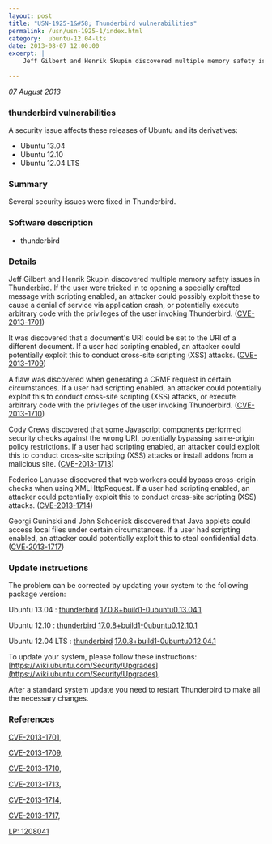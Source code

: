 ```yaml
---
layout: post
title: "USN-1925-1&#58; Thunderbird vulnerabilities"
permalink: /usn/usn-1925-1/index.html
category:  ubuntu-12.04-lts
date: 2013-08-07 12:00:00
excerpt: |
    Jeff Gilbert and Henrik Skupin discovered multiple memory safety issues in Thunderbird. If the user were tricked in to opening a specially crafted message with scripting enabled, an attacker could possibly exploit these to cause a denial of service via application crash, or potentially execute arbitrary code with the privileges of the user invoking Thunderbird. ([CVE-2013-1701](http://people.ubuntu.com/~ubuntu-security/cve/CVE-2013-1701))
    
--- 
```

 
 

*07 August 2013*

### thunderbird vulnerabilities

A security issue affects these releases of Ubuntu and its derivatives:

* Ubuntu 13.04
* Ubuntu 12.10
* Ubuntu 12.04 LTS

### Summary

Several security issues were fixed in Thunderbird. 

### Software description

* thunderbird 

### Details

Jeff Gilbert and Henrik Skupin discovered multiple memory safety issues in Thunderbird. If the user were tricked in to opening a specially crafted message with scripting enabled, an attacker could possibly exploit these to cause a denial of service via application crash, or potentially execute arbitrary code with the privileges of the user invoking Thunderbird. ([CVE-2013-1701](http://people.ubuntu.com/~ubuntu-security/cve/CVE-2013-1701))

It was discovered that a document&#39;s URI could be set to the URI of a different document. If a user had scripting enabled, an attacker could potentially exploit this to conduct cross-site scripting (XSS) attacks. ([CVE-2013-1709](http://people.ubuntu.com/~ubuntu-security/cve/CVE-2013-1709))

A flaw was discovered when generating a CRMF request in certain circumstances. If a user had scripting enabled, an attacker could potentially exploit this to conduct cross-site scripting (XSS) attacks, or execute arbitrary code with the privileges of the user invoking Thunderbird. ([CVE-2013-1710](http://people.ubuntu.com/~ubuntu-security/cve/CVE-2013-1710))

Cody Crews discovered that some Javascript components performed security checks against the wrong URI, potentially bypassing same-origin policy restrictions. If a user had scripting enabled, an attacker could exploit this to conduct cross-site scripting (XSS) attacks or install addons from a malicious site. ([CVE-2013-1713](http://people.ubuntu.com/~ubuntu-security/cve/CVE-2013-1713))

Federico Lanusse discovered that web workers could bypass cross-origin checks when using XMLHttpRequest. If a user had scripting enabled, an attacker could potentially exploit this to conduct cross-site scripting (XSS) attacks. ([CVE-2013-1714](http://people.ubuntu.com/~ubuntu-security/cve/CVE-2013-1714))

Georgi Guninski and John Schoenick discovered that Java applets could access local files under certain circumstances. If a user had scripting enabled, an attacker could potentially exploit this to steal confidential data. ([CVE-2013-1717](http://people.ubuntu.com/~ubuntu-security/cve/CVE-2013-1717)) 

### Update instructions

The problem can be corrected by updating your system to the following package version:

Ubuntu 13.04
 : [thunderbird](https://launchpad.net/ubuntu/+source/thunderbird) <span> [17.0.8+build1-0ubuntu0.13.04.1](https://launchpad.net/ubuntu/+source/thunderbird/17.0.8+build1-0ubuntu0.13.04.1) </span> 

Ubuntu 12.10
 : [thunderbird](https://launchpad.net/ubuntu/+source/thunderbird) <span> [17.0.8+build1-0ubuntu0.12.10.1](https://launchpad.net/ubuntu/+source/thunderbird/17.0.8+build1-0ubuntu0.12.10.1) </span> 

Ubuntu 12.04 LTS
 : [thunderbird](https://launchpad.net/ubuntu/+source/thunderbird) <span> [17.0.8+build1-0ubuntu0.12.04.1](https://launchpad.net/ubuntu/+source/thunderbird/17.0.8+build1-0ubuntu0.12.04.1) </span> 

To update your system, please follow these instructions: [https://wiki.ubuntu.com/Security/Upgrades](https://wiki.ubuntu.com/Security/Upgrades).

After a standard system update you need to restart Thunderbird to make all the necessary changes. 

### References

 
 [CVE-2013-1701](http://people.ubuntu.com/~ubuntu-security/cve/CVE-2013-1701), 

 [CVE-2013-1709](http://people.ubuntu.com/~ubuntu-security/cve/CVE-2013-1709), 

 [CVE-2013-1710](http://people.ubuntu.com/~ubuntu-security/cve/CVE-2013-1710), 

 [CVE-2013-1713](http://people.ubuntu.com/~ubuntu-security/cve/CVE-2013-1713), 

 [CVE-2013-1714](http://people.ubuntu.com/~ubuntu-security/cve/CVE-2013-1714), 

 [CVE-2013-1717](http://people.ubuntu.com/~ubuntu-security/cve/CVE-2013-1717), 

 [LP: 1208041](https://launchpad.net/bugs/1208041)
 

